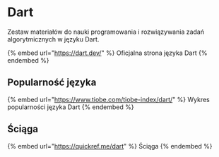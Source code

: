 # Dart

Zestaw materiałów do nauki programowania i rozwiązywania zadań algorytmicznych w języku Dart.

{% embed url="https://dart.dev/" %}
Oficjalna strona języka Dart
{% endembed %}

## Popularność języka

{% embed url="https://www.tiobe.com/tiobe-index/dart/" %}
Wykres popularności języka Dart
{% endembed %}

## Ściąga

{% embed url="https://quickref.me/dart" %}
Ściąga
{% endembed %}